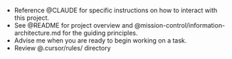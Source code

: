 - Reference @CLAUDE for specific instructions on how to interact with this project.
- See @README for project overview and @mission-control/information-architecture.md for the guiding
  principles.
- Advise me when you are ready to begin working on a task.
- Review @.cursor/rules/ directory
